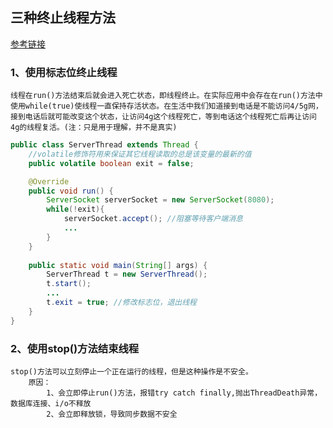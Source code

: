 ## 三种终止线程方法

[参考链接](https://www.cnblogs.com/liyutian/p/10196044.html)

### 1、使用标志位终止线程

```
线程在run()方法结束后就会进入死亡状态，即线程终止。在实际应用中会存在在run()方法中使用while(true)使线程一直保持存活状态。在生活中我们知道接到电话是不能访问4/5g网，接到电话后就可能改变这个状态，让访问4g这个线程死亡，等到电话这个线程死亡后再让访问4g的线程复活。(注：只是用于理解，并不是真实)
```

```java
public class ServerThread extends Thread {
    //volatile修饰符用来保证其它线程读取的总是该变量的最新的值
    public volatile boolean exit = false; 

    @Override
    public void run() {
        ServerSocket serverSocket = new ServerSocket(8080);
        while(!exit){
            serverSocket.accept(); //阻塞等待客户端消息
            ...
        }
    }
    
    public static void main(String[] args) {
        ServerThread t = new ServerThread();
        t.start();
        ...
        t.exit = true; //修改标志位，退出线程
    }
}
```

### 2、使用stop()方法结束线程

```
stop()方法可以立刻停止一个正在运行的线程，但是这种操作是不安全。
	原因：
		1、会立即停止run()方法，报错try catch finally,抛出ThreadDeath异常，数据库连接、i/o不释放
		2、会立即释放锁，导致同步数据不安全
```

